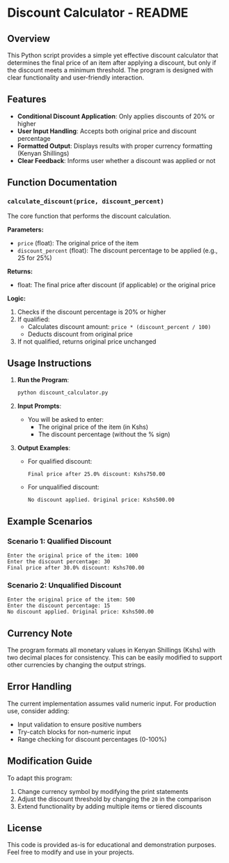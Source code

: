 # Discount Calculator - README

## Overview
This Python script provides a simple yet effective discount calculator that determines the final price of an item after applying a discount, but only if the discount meets a minimum threshold. The program is designed with clear functionality and user-friendly interaction.

## Features
- **Conditional Discount Application**: Only applies discounts of 20% or higher
- **User Input Handling**: Accepts both original price and discount percentage
- **Formatted Output**: Displays results with proper currency formatting (Kenyan Shillings)
- **Clear Feedback**: Informs user whether a discount was applied or not

## Function Documentation

### `calculate_discount(price, discount_percent)`
The core function that performs the discount calculation.

**Parameters:**
- `price` (float): The original price of the item
- `discount_percent` (float): The discount percentage to be applied (e.g., 25 for 25%)

**Returns:**
- float: The final price after discount (if applicable) or the original price

**Logic:**
1. Checks if the discount percentage is 20% or higher
2. If qualified:
   - Calculates discount amount: `price * (discount_percent / 100)`
   - Deducts discount from original price
3. If not qualified, returns original price unchanged

## Usage Instructions

1. **Run the Program**:
   ```bash
   python discount_calculator.py
   ```

2. **Input Prompts**:
   - You will be asked to enter:
     - The original price of the item (in Kshs)
     - The discount percentage (without the % sign)

3. **Output Examples**:
   - For qualified discount:
     ```
     Final price after 25.0% discount: Kshs750.00
     ```
   - For unqualified discount:
     ```
     No discount applied. Original price: Kshs500.00
     ```

## Example Scenarios

### Scenario 1: Qualified Discount
```
Enter the original price of the item: 1000
Enter the discount percentage: 30
Final price after 30.0% discount: Kshs700.00
```

### Scenario 2: Unqualified Discount
```
Enter the original price of the item: 500
Enter the discount percentage: 15
No discount applied. Original price: Kshs500.00
```

## Currency Note
The program formats all monetary values in Kenyan Shillings (Kshs) with two decimal places for consistency. This can be easily modified to support other currencies by changing the output strings.

## Error Handling
The current implementation assumes valid numeric input. For production use, consider adding:
- Input validation to ensure positive numbers
- Try-catch blocks for non-numeric input
- Range checking for discount percentages (0-100%)

## Modification Guide
To adapt this program:
1. Change currency symbol by modifying the print statements
2. Adjust the discount threshold by changing the `20` in the comparison
3. Extend functionality by adding multiple items or tiered discounts

## License
This code is provided as-is for educational and demonstration purposes. Feel free to modify and use in your projects.

